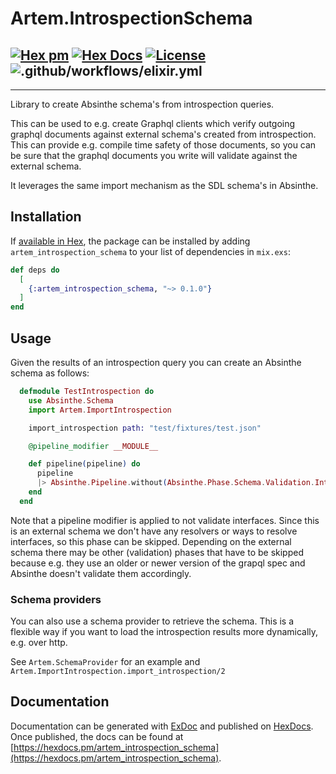 # Artem.IntrospectionSchema

## [![Hex pm](http://img.shields.io/hexpm/v/artem_introspection_schema.svg?style=flat)](https://hex.pm/packages/artem_introspection_schema) [![Hex Docs](https://img.shields.io/badge/hex-docs-9768d1.svg)](https://hexdocs.pm/artem_introspection_schema) [![License](https://img.shields.io/badge/License-MIT-blue.svg)](https://opensource.org/licenses/MIT)![.github/workflows/elixir.yml](https://github.com/maartenvanvliet/artem_introspection_schema/workflows/.github/workflows/elixir.yml/badge.svg)

---

Library to create Absinthe schema's from introspection queries.

This can be used to e.g. create Graphql clients which verify
outgoing graphql documents against external schema's created
from introspection. This can provide e.g. compile time safety of
those documents, so you can be sure that the graphql documents you
write will validate against the external schema.

It leverages the same import mechanism as the SDL schema's in Absinthe.

## Installation

If [available in Hex](https://hex.pm/docs/publish), the package can be installed
by adding `artem_introspection_schema` to your list of dependencies in `mix.exs`:

```elixir
def deps do
  [
    {:artem_introspection_schema, "~> 0.1.0"}
  ]
end
```

## Usage

Given the results of an introspection query you can create an Absinthe schema as follows:

```elixir
  defmodule TestIntrospection do
    use Absinthe.Schema
    import Artem.ImportIntrospection

    import_introspection path: "test/fixtures/test.json"

    @pipeline_modifier __MODULE__

    def pipeline(pipeline) do
      pipeline
      |> Absinthe.Pipeline.without(Absinthe.Phase.Schema.Validation.InterfacesMustResolveTypes)
    end
  end
```

Note that a pipeline modifier is applied to not validate interfaces. Since this is an external schema we don't have any resolvers or ways to resolve interfaces, so this phase can be skipped. Depending on the external schema there may be other (validation) phases that have to be skipped because e.g. they use an older or newer version of the grapql spec and Absinthe doesn't validate them accordingly.

### Schema providers

You can also use a schema provider to retrieve the schema. This is a flexible way if you want to load the introspection results more dynamically, e.g. over http.

See `Artem.SchemaProvider` for an example and `Artem.ImportIntrospection.import_introspection/2`

## Documentation

Documentation can be generated with [ExDoc](https://github.com/elixir-lang/ex_doc)
and published on [HexDocs](https://hexdocs.pm). Once published, the docs can
be found at [https://hexdocs.pm/artem_introspection_schema](https://hexdocs.pm/artem_introspection_schema).
